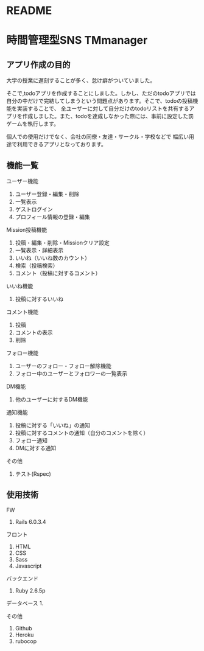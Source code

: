 # README

# 時間管理型SNS TMmanager

## アプリ作成の目的

大学の授業に遅刻することが多く、怠け癖がついていました。

そこで,todoアプリを作成することにしました。しかし、ただのtodoアプリでは自分の中だけで完結してしまうという問題点があります。そこで、todoの投稿機能を実装することで、
全ユーザーに対して自分だけのtodoリストを共有するアプリを作成しました。また、todoを達成しなかった際には、事前に設定した罰ゲームを執行します。

個人での使用だけでなく、会社の同僚・友達・サークル・学校などで
幅広い用途で利用できるアプリとなっております。

## 機能一覧
ユーザー機能
1. ユーザー登録・編集・削除
2. 一覧表示
3. ゲストログイン
4. プロフィール情報の登録・編集

Mission投稿機能
1. 投稿・編集・削除・Missionクリア設定
2. 一覧表示・詳細表示
3. いいね（いいね数のカウント）
4. 検索（投稿検索）
5. コメント（投稿に対するコメント）

いいね機能
1. 投稿に対するいいね

コメント機能
1. 投稿
2. コメントの表示
3. 削除

フォロー機能
1. ユーザーのフォロー・フォロー解除機能
2. フォロー中のユーザーとフォロワーの一覧表示

DM機能
1. 他のユーザーに対するDM機能

通知機能
1. 投稿に対する「いいね」の通知
2. 投稿に対するコメントの通知（自分のコメントを除く）
3. フォロー通知
4. DMに対する通知

その他
1. テスト(Rspec)

## 使用技術
FW
1. Rails 6.0.3.4

フロント
1. HTML
2. CSS
3. Sass
4. Javascript

バックエンド
1. Ruby 2.6.5p

データベース
1. 

その他
1. Github
2. Heroku
3. rubocop